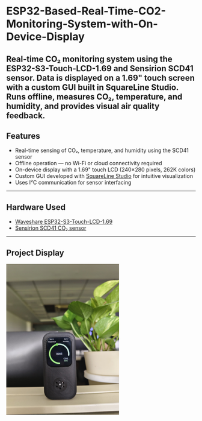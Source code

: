 # ESP32-Based-Real-Time-CO2-Monitoring-System-with-On-Device-Display
Real-time CO₂ monitoring system using the ESP32-S3-Touch-LCD-1.69 and Sensirion SCD41 sensor. Data is displayed on a 1.69" touch screen with a custom GUI built in SquareLine Studio. Runs offline, measures CO₂, temperature, and humidity, and provides visual air quality feedback.
---

## Features

- Real-time sensing of CO₂, temperature, and humidity using the SCD41 sensor  
- Offline operation — no Wi-Fi or cloud connectivity required  
- On-device display with a 1.69" touch LCD (240×280 pixels, 262K colors)  
- Custom GUI developed with [SquareLine Studio](https://squareline.io) for intuitive visualization 
- Uses I²C communication for sensor interfacing  

---

## Hardware Used

- [Waveshare ESP32-S3-Touch-LCD-1.69](https://www.waveshare.com/wiki/ESP32-S3-Touch-LCD-1.69) 
- [Sensirion SCD41 CO₂ sensor](https://www.sensirion.com/en/environmental-sensors/carbon-dioxide-sensors-gas-sensors/co2-sensors/)

---

## Project Display

<img src="image/Final.jpg" width="300" />


